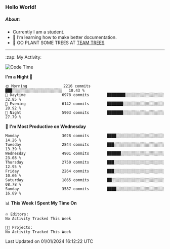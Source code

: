 ### Hello World!

##### About:
- Currently I am a student.
- 🌱 I’m learning how to make better documentation.
- 🌱 GO PLANT SOME TREES AT [TEAM TREES](https://teamtrees.org/)

---
  <summary>:zap: My Activity:</summary>
  
<!--START_SECTION:waka-->
![Code Time](http://img.shields.io/badge/Code%20Time-1%2C268%20hrs%2022%20mins-blue)

**I'm a Night 🦉** 

```text
🌞 Morning                2216 commits        ███░░░░░░░░░░░░░░░░░░░░░░   10.43 % 
🌆 Daytime                6978 commits        ████████░░░░░░░░░░░░░░░░░   32.85 % 
🌃 Evening                6142 commits        ███████░░░░░░░░░░░░░░░░░░   28.92 % 
🌙 Night                  5903 commits        ███████░░░░░░░░░░░░░░░░░░   27.79 % 
```
📅 **I'm Most Productive on Wednesday** 

```text
Monday                   3028 commits        ████░░░░░░░░░░░░░░░░░░░░░   14.26 % 
Tuesday                  2844 commits        ███░░░░░░░░░░░░░░░░░░░░░░   13.39 % 
Wednesday                4901 commits        ██████░░░░░░░░░░░░░░░░░░░   23.08 % 
Thursday                 2750 commits        ███░░░░░░░░░░░░░░░░░░░░░░   12.95 % 
Friday                   2264 commits        ███░░░░░░░░░░░░░░░░░░░░░░   10.66 % 
Saturday                 1865 commits        ██░░░░░░░░░░░░░░░░░░░░░░░   08.78 % 
Sunday                   3587 commits        ████░░░░░░░░░░░░░░░░░░░░░   16.89 % 
```


📊 **This Week I Spent My Time On** 

```text
🔥 Editors: 
No Activity Tracked This Week

🐱‍💻 Projects: 
No Activity Tracked This Week
```


 Last Updated on 01/01/2024 16:12:22 UTC
<!--END_SECTION:waka-->
